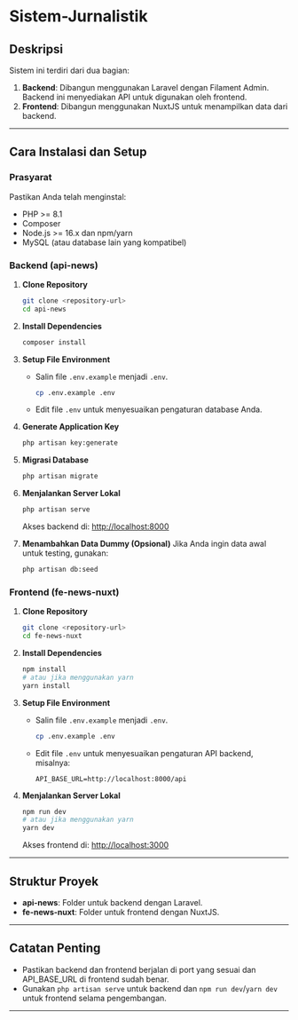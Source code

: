 # Sistem-Jurnalistik

## Deskripsi
Sistem ini terdiri dari dua bagian:
1. **Backend**: Dibangun menggunakan Laravel dengan Filament Admin. Backend ini menyediakan API untuk digunakan oleh frontend.
2. **Frontend**: Dibangun menggunakan NuxtJS untuk menampilkan data dari backend.

---

## Cara Instalasi dan Setup

### Prasyarat
Pastikan Anda telah menginstal:
- PHP >= 8.1
- Composer
- Node.js >= 16.x dan npm/yarn
- MySQL (atau database lain yang kompatibel)

### Backend (api-news)
1. **Clone Repository**
   ```bash
   git clone <repository-url>
   cd api-news
   ```

2. **Install Dependencies**
   ```bash
   composer install
   ```

3. **Setup File Environment**
   - Salin file `.env.example` menjadi `.env`.
     ```bash
     cp .env.example .env
     ```
   - Edit file `.env` untuk menyesuaikan pengaturan database Anda.

4. **Generate Application Key**
   ```bash
   php artisan key:generate
   ```

5. **Migrasi Database**
   ```bash
   php artisan migrate
   ```

6. **Menjalankan Server Lokal**
   ```bash
   php artisan serve
   ```
   Akses backend di: [http://localhost:8000](http://localhost:8000)

7. **Menambahkan Data Dummy (Opsional)**
   Jika Anda ingin data awal untuk testing, gunakan:
   ```bash
   php artisan db:seed
   ```

### Frontend (fe-news-nuxt)
1. **Clone Repository**
   ```bash
   git clone <repository-url>
   cd fe-news-nuxt
   ```

2. **Install Dependencies**
   ```bash
   npm install
   # atau jika menggunakan yarn
   yarn install
   ```

3. **Setup File Environment**
   - Salin file `.env.example` menjadi `.env`.
     ```bash
     cp .env.example .env
     ```
   - Edit file `.env` untuk menyesuaikan pengaturan API backend, misalnya:
     ```env
     API_BASE_URL=http://localhost:8000/api
     ```

4. **Menjalankan Server Lokal**
   ```bash
   npm run dev
   # atau jika menggunakan yarn
   yarn dev
   ```
   Akses frontend di: [http://localhost:3000](http://localhost:3000)

---

## Struktur Proyek
- **api-news**: Folder untuk backend dengan Laravel.
- **fe-news-nuxt**: Folder untuk frontend dengan NuxtJS.

---

## Catatan Penting
- Pastikan backend dan frontend berjalan di port yang sesuai dan API_BASE_URL di frontend sudah benar.
- Gunakan `php artisan serve` untuk backend dan `npm run dev`/`yarn dev` untuk frontend selama pengembangan.

---


